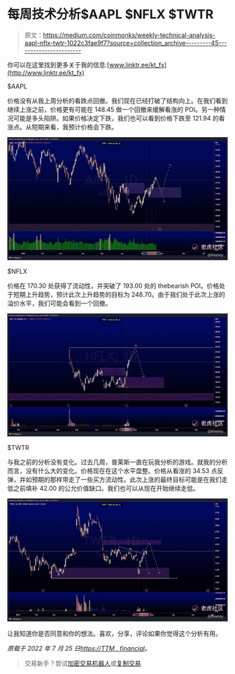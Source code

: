 # 每周技术分析$AAPL $NFLX $TWTR

> 原文：<https://medium.com/coinmonks/weekly-technical-analysis-aapl-nflx-twtr-1022c3fae9f7?source=collection_archive---------45----------------------->

你可以在这里找到更多关于我的信息:[www.linktr.ee/kt_fx](http://www.linktr.ee/kt_fx)

$AAPL

价格没有从我上周分析的看跌点回撤。我们现在已经打破了结构向上。在我们看到继续上涨之前，价格更有可能在 148.45 做一个回撤来缓解看涨的 POI。另一种情况可能是多头陷阱。如果价格决定下跌，我们也可以看到价格下跌至 121.94 的看涨点。从短期来看，我预计价格会下跌。

![](img/c5445bfe5c45ff2ccde168c51fae9979.png)

$NFLX

价格在 170.30 处获得了流动性，并突破了 193.00 处的 thebearish POI。价格处于短期上升趋势，预计此次上升趋势的目标为 248.70。由于我们处于此次上涨的溢价水平，我们可能会看到一个回撤。

![](img/12870f6ebb3936d06302bf604ba11bc0.png)

$TWTR

与我之前的分析没有变化。过去几周，普莱斯一直在玩我分析的游戏。就我的分析而言，没有什么大的变化。价格现在在这个水平盘整。价格从看涨的 34.53 点反弹，并如预期的那样带走了一些买方流动性。此次上涨的最终目标可能是在我们走低之前填补 42.00 的公允价值缺口。我们也可以从现在开始继续走低。

![](img/e86bd8a58c9f4aa676207a86f06bb066.png)

让我知道你是否同意和你的想法。喜欢，分享，评论如果你觉得这个分析有用。

*原载于 2022 年 7 月 25 日*[*https://TTM . financial*](https://ttm.financial/post/9900279636)*。*

> 交易新手？尝试[加密交易机器人](/coinmonks/crypto-trading-bot-c2ffce8acb2a)或[复制交易](/coinmonks/top-10-crypto-copy-trading-platforms-for-beginners-d0c37c7d698c)